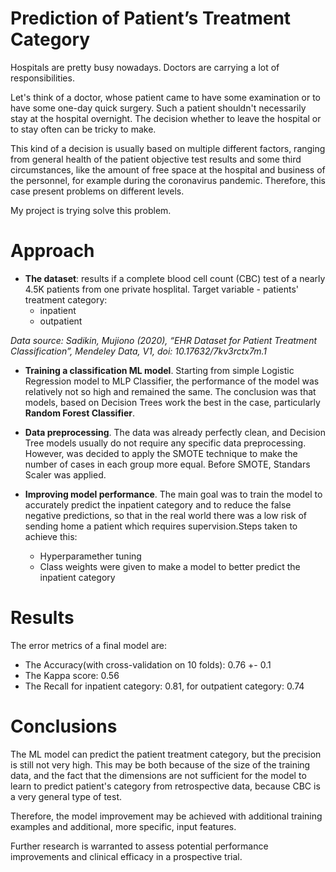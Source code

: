 # Prediction of Patient’s Treatment Category
Hospitals are pretty busy nowadays. Doctors are carrying a lot of responsibilities.

Let's think of a doctor, whose patient came to have some examination or to have some one-day quick surgery. Such a patient shouldn't necessarily stay at the hospital overnight.
The decision whether to leave the hospital or to stay often can be tricky to make. 

This kind of a decision is usually based on multiple different factors, ranging from general health of the patient objective test results and some third circumstances,
like the amount of free space at the hospital and business of the personnel, for example during the coronavirus pandemic.
Therefore, this case present problems on different levels.


My project is trying solve this problem. 

# Approach

- **The dataset**: results if a complete blood cell count (CBC) test of a nearly 4.5K patients from one private hosplital. Target variable - patients' treatment category:
  - inpatient
  - outpatient
  
*Data source: Sadikin, Mujiono (2020), “EHR Dataset for Patient Treatment Classification”, Mendeley Data, V1, doi: 10.17632/7kv3rctx7m.1*
- **Training a classification ML model**. Starting from simple Logistic Regression model to MLP Classifier, the performance of the model was relatively not so high and remained the same.
The conclusion was that models, based on Decision Trees work the best in the case, particularly **Random Forest Classifier**.

- **Data preprocessing**. The data was already perfectly clean, and Decision Tree models usually do not require any specific data preprocessing.
However, was decided to apply the SMOTE technique to make the number of cases in each group more equal. Before SMOTE, Standars Scaler was applied.

- **Improving model performance**. The main goal was to train the model to accurately predict the inpatient category and to reduce the false negative predictions, 
so that in the real world there was a low risk of sending home a patient which requires supervision.Steps taken to achieve this:
  - Hyperparamether tuning
  - Class weights were given to make a model to better predict the inpatient category
  
# Results

The error metrics of a final model are:

  - The Accuracy(with cross-validation on 10 folds): 0.76 +- 0.1
  - The Kappa score: 0.56
  - The Recall for inpatient category: 0.81, for outpatient category: 0.74
  
# Conclusions

The ML model can predict the patient treatment category, but the precision is still not very high. This may be both because of the size of the training data,
and the fact that the dimensions are not sufficient for the model to learn to predict patient's category from retrospective data, because CBC is a very general type of test.

Therefore, the model improvement may be achieved with additional training examples and additional, more specific, input features.

Further research is warranted to assess potential performance improvements and clinical efficacy in a prospective trial.
